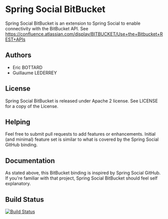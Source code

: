 Spring Social BitBucket
=======================
Spring Social BitBucket is an extension to Spring Social to enable connectivity
with the BitBucket API.
See https://confluence.atlassian.com/display/BITBUCKET/Use+the+Bitbucket+REST+APIs

Authors
-------
* Eric BOTTARD
* Guillaume LEDERREY

License
-------
Spring Social BitBucket is released under Apache 2 license. See LICENSE for a copy
of the License.

Helping
-------
Feel free to submit pull requests to add features or enhancements. Initial (and
minimal) feature set is similar to what is covered by the Spring Social GitHub 
binding.

Documentation
-------------
As stated above, this BitBucket binding is inspired by Spring Social GitHub. If
you're familiar with that project, Spring Social BitBucket should feel self
explanatory.

Build Status
------------
[![Build Status](https://travis-ci.org/gehel/spring-social-bitbucket.svg?branch=master)](https://travis-ci.org/gehel/spring-social-bitbucket)
